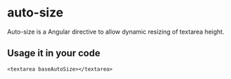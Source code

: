 # auto-size
Auto-size is a Angular directive to allow dynamic resizing of textarea height.

## Usage it in your code
    <textarea baseAutoSize></textarea>
